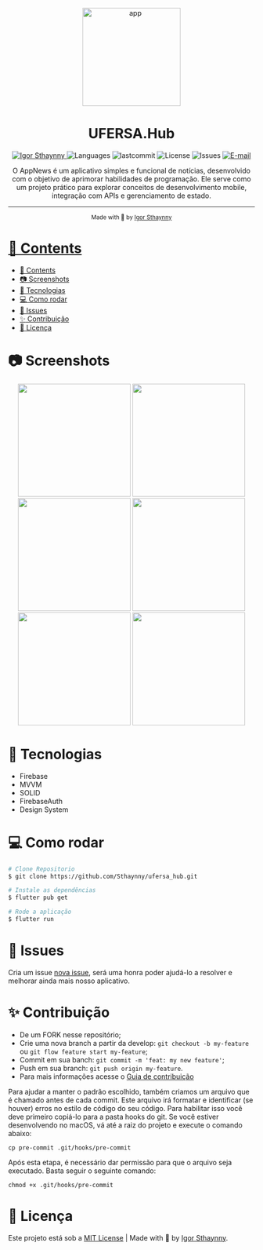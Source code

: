 <p align="center">
   <img src="https://github.com/user-attachments/assets/eb1a85c5-b298-4323-b55d-d37b915a6517" alt="app" width="200"/>
</p>

<h1 align="center">UFERSA.Hub</h1>

<p align="center">
   <a href="https://www.linkedin.com/in/igor-sthaynny/">
      <img alt="Igor Sthaynny" src="https://img.shields.io/badge/-Sthaynny-5965e0?style=flat&logo=Linkedin&logoColor=white"/>
   </a>
  <img alt="Languages" src="https://img.shields.io/github/languages/count/Sthaynny/ufersa_hub?color=%235963C5" />
  <img alt="lastcommit" src="https://img.shields.io/github/last-commit/Sthaynny/ufersa_hub?color=%235761C3" />
  <img alt="License" src="https://img.shields.io/github/license/Sthaynny/ufersa_hub?color=%235E69D7" />
  <img alt="Issues" src="https://img.shields.io/github/issues/Sthaynny/ufersa_hub?color=%235965E0">
  <a href="mailto:igorsthaynny@gmail.com">
   <img alt="E-mail" src="https://img.shields.io/badge/-igorsthaynny%40gmail.com-%23525DCB" />
  </a>
</p>

<p align="center">
O AppNews é um aplicativo simples e funcional de notícias, desenvolvido com o objetivo de aprimorar habilidades de programação. Ele serve como um projeto prático para explorar conceitos de desenvolvimento mobile, integração com APIs e gerenciamento de estado.
</p>

<hr />

<div align="center">
  <sub> Made with 💖 by
    <a href="https://github.com/Sthaynny">Igor Sthaynny
  </sub>
</div>

# 📌 Contents

- [📌 Contents](#-contents)
- [:camera: Screenshots](#camera-screenshots)
- [:rocket: Tecnologias](#rocket-tecnologias)
- [:computer: Como rodar](#computer-como-rodar)
- [:bug: Issues](#bug-issues)
- [:sparkles: Contribuição](#sparkles-contribuição)
- [:page_facing_up: Licença](#page_facing_up-licença)

# :camera: Screenshots
<div align="center">
   <img src="https://github.com/user-attachments/assets/02456755-9016-48e5-b7b2-e850632732c6" width="230"/>
   <img src="https://github.com/user-attachments/assets/33803518-9d54-45cb-a8cd-8f83dae2f020" width="230"/>
   <img src="https://github.com/user-attachments/assets/fa12a1c8-2897-4529-bcd9-a35ce0b15d51" width="230"/>
   <img src="https://github.com/user-attachments/assets/6798f95e-1675-435e-b7b6-cd3b2e70f3af" width="230"/>
   <img src="https://github.com/user-attachments/assets/1c562f9a-86f5-4be3-93b5-0f9271242308" width="230"/>
   <img src="https://github.com/user-attachments/assets/475d3a44-3027-4c9c-89a0-60e0083601b8" width="230"/>
</div>
  


# :rocket: Tecnologias
- Firebase
- MVVM
- SOLID
- FirebaseAuth
- Design System

# :computer: Como rodar

```bash
# Clone Repositorio
$ git clone https://github.com/Sthaynny/ufersa_hub.git

# Instale as dependências
$ flutter pub get

# Rode a aplicação
$ flutter run
```

# :bug: Issues

Cria um issue <a href="https://github.com/Sthaynny/ufersa_hub/issues">nova issue</a>, será uma honra poder ajudá-lo a resolver e melhorar ainda mais nosso aplicativo.

# :sparkles: Contribuição

- De um FORK nesse repositório;
- Crie uma nova branch a partir da develop: `git checkout -b my-feature` ou `git flow feature start my-feature`;
- Commit em sua banch: `git commit -m 'feat: my new feature'`;
- Push em sua branch: `git push origin my-feature`.
- Para mais informações acesse o [Guia de contribuição](https://github.com/Sthaynny/ufersa_hub/blob/main/.github/contributing.md)
  
Para ajudar a manter o padrão escolhido, também criamos um arquivo que é chamado antes de cada commit. Este arquivo irá formatar e identificar (se houver) erros no estilo de código do seu código. Para habilitar isso você deve primeiro copiá-lo para a pasta hooks do git. Se você estiver desenvolvendo no macOS, vá até a raiz do projeto e execute o comando abaixo:

```
cp pre-commit .git/hooks/pre-commit
```

Após esta etapa, é necessário dar permissão para que o arquivo seja executado. Basta seguir o seguinte comando:

```
chmod +x .git/hooks/pre-commit
```


# :page_facing_up: Licença

Este projeto está sob a [MIT License](./LICENSE) |
Made with 💖 by [Igor Sthaynny](https://www.linkedin.com/in/igor-sthaynny/).

